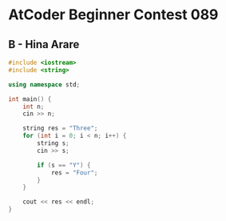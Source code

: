 # AtCoder Beginner Contest 089
## B - Hina Arare
```cpp
#include <iostream>
#include <string>

using namespace std;

int main() {
    int n;
    cin >> n;

    string res = "Three";
    for (int i = 0; i < n; i++) {
        string s;
        cin >> s;

        if (s == "Y") {
            res = "Four";
        }
    }

    cout << res << endl;
}
```
